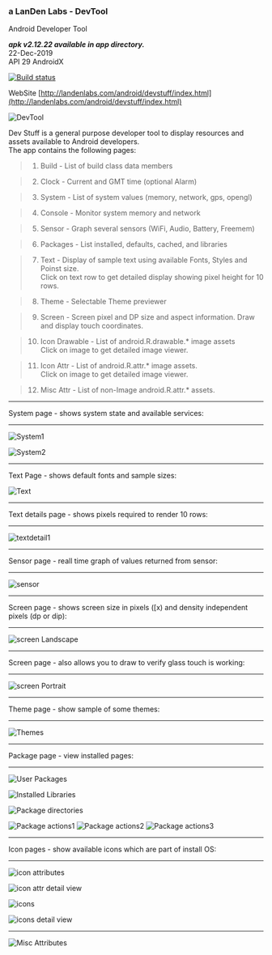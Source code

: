 ### a LanDen Labs - DevTool
Android Developer Tool

***apk v2.12.22  available in app directory.***
<br>22-Dec-2019
<br>API 29  AndroidX

  [![Build status](https://travis-ci.org/landenlabs/all_DevTool.svg?branch=master)](https://travis-ci.org/landenlabs/all_DevTool)
  

WebSite
[http://landenlabs.com/android/devstuff/index.html](http://landenlabs.com/android/devstuff/index.html)

![DevTool](http://landenlabs.com//android/devstuff/dev_stuff.png)

Dev Stuff is a general purpose developer tool to display resources and assets
available to Android developers.  
The app contains the following pages:

>   1. Build \- List of build class data members

>   2. Clock \- Current and GMT time (optional Alarm)

>   3. System \- List of system values (memory, network, gps, opengl)

>   4. Console \- Monitor system memory and network

>   5. Sensor \- Graph several sensors (WiFi, Audio, Battery, Freemem)

>   6. Packages \- List installed, defaults, cached, and libraries

>   7. Text \- Display of sample text using available Fonts, Styles and Poinst
size.  
Click on text row to get detailed display showing pixel height for 10 rows.

>   8. Theme \- Selectable Theme previewer

>   9. Screen \- Screen pixel and DP size and aspect information. Draw and
display touch coordinates.

>   10. Icon Drawable \- List of android.R.drawable.* image assets  
Click on image to get detailed image viewer.

>   11. Icon Attr \- List of android.R.attr.* image assets.  
Click on image to get detailed image viewer.

>   12. Misc Attr \- List of non-Image android.R.attr.* assets.

***
System page - shows system state and available services:
***
![System1](http://landenlabs.com//android/devstuff/system1.jpg)

![System2](http://landenlabs.com//android/devstuff/system2a.jpg)
 
 
***
Text Page - shows default fonts and sample sizes:

![Text](http://landenlabs.com//android/devstuff/text.jpg)

***
Text details page - shows pixels required to render 10 rows:
***
![textdetail1](http://landenlabs.com//android/devstuff/text-detail1.jpg)

***
Sensor page - reall time graph of values returned from sensor:
***
![sensor](http://landenlabs.com//android/devstuff/sensor.jpg)

***
Screen page - shows screen size in pixels ([x) and density independent pixels (dp or dip):
***
![screen Landscape](http://landenlabs.com//android/devstuff/screen-landscape.jpg)

***
Screen page - also allows you to draw to verify glass touch is working:
***
![screen Portrait](http://landenlabs.com//android/devstuff/screen-portrait.jpg)

***
Theme page - show sample of some themes:
***
![Themes](http://landenlabs.com//android/devstuff/theme-menu.jpg)

***
Package page - view installed pages:
***
![User Packages](http://landenlabs.com//android/devstuff/package-user.jpg)

![Installed Libraries](http://landenlabs.com//android/devstuff/package-libs.jpg)

![Package directories](http://landenlabs.com//android/devstuff/package-cache.jpg)

![Package actions1](http://landenlabs.com//android/devstuff/package-pref.jpg)
![Package actions2](http://landenlabs.com//android/devstuff/package-pref2.jpg)
![Package actions3](http://landenlabs.com//android/devstuff/package-pref3.jpg)

***
Icon pages - show available icons which are part of install OS:
***
![icon attributes](http://landenlabs.com//android/devstuff/iconattr1.jpg)

![icon attr detail view](http://landenlabs.com//android/devstuff/iconattr-detail.jpg)

![icons](http://landenlabs.com//android/devstuff/icondraw1.jpg)

![icons detail view](http://landenlabs.com//android/devstuff/icondraw-detail.jpg)

***
![Misc Attributes](http://landenlabs.com//android/devstuff/miscattr.jpg)
